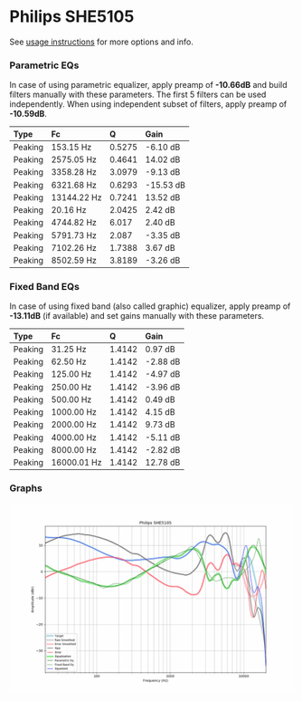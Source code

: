 # Philips SHE5105
See [usage instructions](https://github.com/jaakkopasanen/AutoEq#usage) for more options and info.

### Parametric EQs
In case of using parametric equalizer, apply preamp of **-10.66dB** and build filters manually
with these parameters. The first 5 filters can be used independently.
When using independent subset of filters, apply preamp of **-10.59dB**.

| Type    | Fc          |      Q | Gain      |
|:--------|:------------|:-------|:----------|
| Peaking | 153.15 Hz   | 0.5275 | -6.10 dB  |
| Peaking | 2575.05 Hz  | 0.4641 | 14.02 dB  |
| Peaking | 3358.28 Hz  | 3.0979 | -9.13 dB  |
| Peaking | 6321.68 Hz  | 0.6293 | -15.53 dB |
| Peaking | 13144.22 Hz | 0.7241 | 13.52 dB  |
| Peaking | 20.16 Hz    | 2.0425 | 2.42 dB   |
| Peaking | 4744.82 Hz  | 6.017  | 2.40 dB   |
| Peaking | 5791.73 Hz  | 2.087  | -3.35 dB  |
| Peaking | 7102.26 Hz  | 1.7388 | 3.67 dB   |
| Peaking | 8502.59 Hz  | 3.8189 | -3.26 dB  |

### Fixed Band EQs
In case of using fixed band (also called graphic) equalizer, apply preamp of **-13.11dB**
(if available) and set gains manually with these parameters.

| Type    | Fc          |      Q | Gain     |
|:--------|:------------|:-------|:---------|
| Peaking | 31.25 Hz    | 1.4142 | 0.97 dB  |
| Peaking | 62.50 Hz    | 1.4142 | -2.88 dB |
| Peaking | 125.00 Hz   | 1.4142 | -4.97 dB |
| Peaking | 250.00 Hz   | 1.4142 | -3.96 dB |
| Peaking | 500.00 Hz   | 1.4142 | 0.49 dB  |
| Peaking | 1000.00 Hz  | 1.4142 | 4.15 dB  |
| Peaking | 2000.00 Hz  | 1.4142 | 9.73 dB  |
| Peaking | 4000.00 Hz  | 1.4142 | -5.11 dB |
| Peaking | 8000.00 Hz  | 1.4142 | -2.82 dB |
| Peaking | 16000.01 Hz | 1.4142 | 12.78 dB |

### Graphs
![](./Philips%20SHE5105.png)